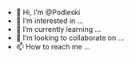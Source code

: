 - 👋 Hi, I’m @Podleski
- 👀 I’m interested in ...
- 🌱 I’m currently learning ...
- 💞️ I’m looking to collaborate on ...
- 📫 How to reach me ...

<!---
Podleski/Podleski is a ✨ special ✨ repository because its `README.md` (this file) appears on your GitHub profile.
You can click the Preview link to take a look at your changes.
--->

